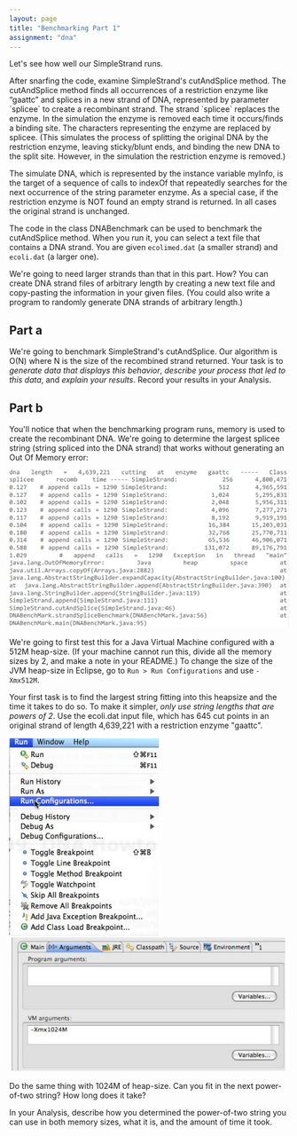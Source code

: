 ```yaml
---
layout: page
title: "Benchmarking Part 1"
assignment: "dna"
---
```

<p>Let's see how well our SimpleStrand runs.</p>
<p>After snarfing the code, examine SimpleStrand's cutAndSplice method. The cutAndSplice method finds all occurrences of a restriction enzyme like “gaattc” and splices in a new strand of DNA, represented by parameter `splicee` to create a recombinant strand. The strand `splicee` replaces the enzyme. In the simulation the enzyme is removed each time it occurs/finds a binding site. The characters representing the enzyme are replaced by splicee. (This simulates the process of splitting the original DNA by the restriction enzyme, leaving sticky/blunt ends, and binding the new DNA to the split site. However, in the simulation the restriction enzyme is removed.) </p>
<p>The simulate DNA, which is represented by the instance variable myInfo, is the target of a sequence of calls to indexOf that repeatedly searches for the next occurrence of the string parameter enzyme. As a special case, if the restriction enzyme is NOT found an empty strand is returned. In all cases the original strand is unchanged.</p>
<p>The code in the class DNABenchmark can be used to benchmark the cutAndSplice method. When you run it, you can select a text file that contains a DNA strand. You are given <code>ecolimed.dat</code> (a smaller strand) and <code>ecoli.dat</code> (a larger one).</p>
<p>We're going to need larger strands than that in this part. How? You can create DNA strand files of arbitrary length by creating a new text file and copy-pasting the information in your given files. (You could also write a program to randomly generate DNA strands of arbitrary length.)</p>
<h2>Part a</h2>
<p>We're going to benchmark SimpleStrand's cutAndSplice. Our algorithm is O(N) where N is the size of the recombined strand returned. Your task is to <em>generate data that displays this behavior</em>, <em>describe your process that led to this data</em>, and <em>explain your results</em>. Record your results in your Analysis.</p>
<h2>Part b</h2>
<p>You'll notice that when the benchmarking program runs, memory is used to create the recombinant DNA. We're going to determine the largest splicee string (string spliced into the DNA strand) that works without generating an Out Of Memory error:</p>
<img src="img/sample-benchmark.png">
<p>We're going to first test this for a Java Virtual Machine configured with a 512M heap-size. (If your machine cannot run this, divide all the memory sizes by 2, and make a note in your README.) To change the size of the JVM heap-size in Eclipse, go to <code>Run > Run Configurations</code> and use <code>-Xmx512M</code>.</p>
<p>Your first task is to find the largest string fitting into this heapsize and the time it takes to do so. To make it simpler, <em>only use string lengths that are powers of 2</em>. Use the ecoli.dat input file, which has 645 cut points in an original strand of length 4,639,221 with a restriction enzyme "gaattc".</p>
<img src="img/run-configurations.png">
<img src="img/vm-arguments.png">
<p>Do the same thing with 1024M of heap-size. Can you fit in the next power-of-two string? How long does it take?</p>
<p>In your Analysis, describe how you determined the power-of-two string you can use in both memory sizes, what it is, and the amount of time it took.</p>
